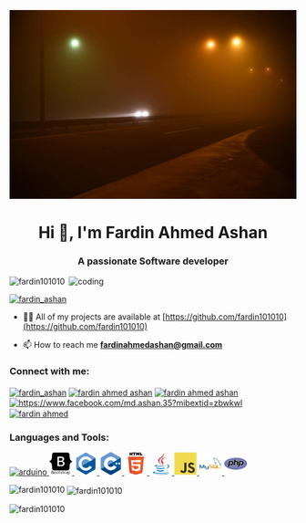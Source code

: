 ![logo](https://github.com/fardin101010/fardin101010/blob/main/istockphoto-501331624-612x612.jpg)
<h1 align="center">Hi 👋, I'm Fardin Ahmed Ashan</h1>
<h3 align="center">A passionate Software developer</h3>
<img align="right" alt="coding" width="400"src="https://camo.githubusercontent.com/cae12fddd9d6982901d82580bdf321d81fb299141098ca1c2d4891870827bf17/68747470733a2f2f6d69726f2e6d656469756d2e636f6d2f6d61782f313336302f302a37513379765349765f7430696f4a2d5a2e676966">

<p align="left"> <img src="https://komarev.com/ghpvc/?username=fardin101010&label=Profile%20views&color=0e75b6&style=flat" alt="fardin101010" /> </p>

<p align="left"> <a href="https://twitter.com/fardin_ashan" target="blank"><img src="https://img.shields.io/twitter/follow/fardin_ashan?logo=twitter&style=for-the-badge" alt="fardin_ashan" /></a> </p>

- 👨‍💻 All of my projects are available at [https://github.com/fardin101010](https://github.com/fardin101010)

- 📫 How to reach me **fardinahmedashan@gmail.com**

<h3 align="left">Connect with me:</h3>
<p align="left">
<a href="https://twitter.com/fardin_ashan" target="blank"><img align="center" src="https://raw.githubusercontent.com/rahuldkjain/github-profile-readme-generator/master/src/images/icons/Social/twitter.svg" alt="fardin_ashan" height="30" width="40" /></a>
<a href="https://linkedin.com/in/fardin ahmed ashan" target="blank"><img align="center" src="https://raw.githubusercontent.com/rahuldkjain/github-profile-readme-generator/master/src/images/icons/Social/linked-in-alt.svg" alt="fardin ahmed ashan" height="30" width="40" /></a>
<a href="https://fb.com/fardin ahmed ashan" target="blank"><img align="center" src="https://raw.githubusercontent.com/rahuldkjain/github-profile-readme-generator/master/src/images/icons/Social/facebook.svg" alt="fardin ahmed ashan" height="30" width="40" /></a>
<a href="https://instagram.com/https://www.facebook.com/md.ashan.35?mibextid=zbwkwl" target="blank"><img align="center" src="https://raw.githubusercontent.com/rahuldkjain/github-profile-readme-generator/master/src/images/icons/Social/instagram.svg" alt="https://www.facebook.com/md.ashan.35?mibextid=zbwkwl" height="30" width="40" /></a>
<a href="https://www.youtube.com/c/fardin ahmed" target="blank"><img align="center" src="https://raw.githubusercontent.com/rahuldkjain/github-profile-readme-generator/master/src/images/icons/Social/youtube.svg" alt="fardin ahmed" height="30" width="40" /></a>
</p>

<h3 align="left">Languages and Tools:</h3>
<p align="left"> <a href="https://www.arduino.cc/" target="_blank" rel="noreferrer"> <img src="https://cdn.worldvectorlogo.com/logos/arduino-1.svg" alt="arduino" width="40" height="40"/> </a> <a href="https://getbootstrap.com" target="_blank" rel="noreferrer"> <img src="https://raw.githubusercontent.com/devicons/devicon/master/icons/bootstrap/bootstrap-plain-wordmark.svg" alt="bootstrap" width="40" height="40"/> </a> <a href="https://www.cprogramming.com/" target="_blank" rel="noreferrer"> <img src="https://raw.githubusercontent.com/devicons/devicon/master/icons/c/c-original.svg" alt="c" width="40" height="40"/> </a> <a href="https://www.w3schools.com/cpp/" target="_blank" rel="noreferrer"> <img src="https://raw.githubusercontent.com/devicons/devicon/master/icons/cplusplus/cplusplus-original.svg" alt="cplusplus" width="40" height="40"/> </a> <a href="https://www.w3.org/html/" target="_blank" rel="noreferrer"> <img src="https://raw.githubusercontent.com/devicons/devicon/master/icons/html5/html5-original-wordmark.svg" alt="html5" width="40" height="40"/> </a> <a href="https://www.java.com" target="_blank" rel="noreferrer"> <img src="https://raw.githubusercontent.com/devicons/devicon/master/icons/java/java-original.svg" alt="java" width="40" height="40"/> </a> <a href="https://developer.mozilla.org/en-US/docs/Web/JavaScript" target="_blank" rel="noreferrer"> <img src="https://raw.githubusercontent.com/devicons/devicon/master/icons/javascript/javascript-original.svg" alt="javascript" width="40" height="40"/> </a> <a href="https://www.mysql.com/" target="_blank" rel="noreferrer"> <img src="https://raw.githubusercontent.com/devicons/devicon/master/icons/mysql/mysql-original-wordmark.svg" alt="mysql" width="40" height="40"/> </a> <a href="https://www.php.net" target="_blank" rel="noreferrer"> <img src="https://raw.githubusercontent.com/devicons/devicon/master/icons/php/php-original.svg" alt="php" width="40" height="40"/> </a> </p>

<p><img align="left" src="https://github-readme-stats.vercel.app/api/top-langs?username=fardin101010&show_icons=true&locale=en&layout=compact" alt="fardin101010" /></p>

<p>&nbsp;<img align="center" src="https://github-readme-stats.vercel.app/api?username=fardin101010&show_icons=true&locale=en" alt="fardin101010" /></p>

<p><img align="center" src="https://github-readme-streak-stats.herokuapp.com/?user=fardin101010&" alt="fardin101010" /></p>
